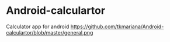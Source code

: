 # Android-calculartor
Calculator app for android
https://github.com/tkmariana/Android-calculartor/blob/master/general.png
